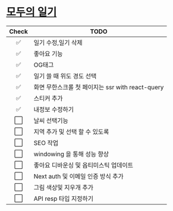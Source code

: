 # [모두의 일기](https://www.어쩔.tv)

| Check | TODO                                             |
| :---: | ------------------------------------------------ |
|  ✅   | 일기 수정,일기 삭제                              |
|  ✅   | 좋아요 기능                                      |
|  ✅   | OG태그                                           |
|  ✅   | 일기 쓸 때 위도 경도 선택                        |
|  ✅   | 화면 무한스크롤 첫 페이지는 ssr with react-query |
|  ✅   | 스티커 추가                                      |
|  ✅  | 내정보 수정하기                                  |
|  ⬜️  | 날씨 선택기능                                    |
|  ⬜️  | 지역 추가 및 선택 할 수 있도록                   |
|  ⬜️  | SEO 작업                                         |
|  ⬜️  | windowing 을 통해 성능 향상                      |
|  ⬜️  | 좋아요 디바운싱 및 옵티미스틱 업데이트                 |
|  ⬜️  | Next auth 및 이메일 인증 방식 추가                |
|  ⬜️  | 그림 색상및 지우개 추가                |
|  ⬜️  | API resp 타입 지정하기              |
